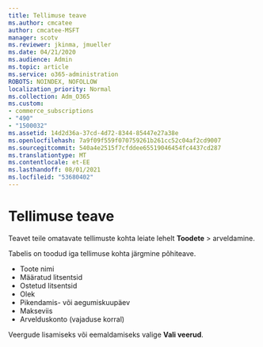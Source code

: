 ```yaml
---
title: Tellimuse teave
ms.author: cmcatee
author: cmcatee-MSFT
manager: scotv
ms.reviewer: jkinma, jmueller
ms.date: 04/21/2020
ms.audience: Admin
ms.topic: article
ms.service: o365-administration
ROBOTS: NOINDEX, NOFOLLOW
localization_priority: Normal
ms.collection: Adm_O365
ms.custom:
- commerce_subscriptions
- "490"
- "1500032"
ms.assetid: 14d2d36a-37cd-4d72-8344-85447e27a38e
ms.openlocfilehash: 7a9f09f559f070759261b261cc52c04af2cd9007
ms.sourcegitcommit: 540a4e2515f7cfddee65519046454fc4437cd287
ms.translationtype: MT
ms.contentlocale: et-EE
ms.lasthandoff: 08/01/2021
ms.locfileid: "53680402"
---
```

# <a name="subscription-information"></a>Tellimuse teave

Teavet teile omatavate tellimuste kohta leiate lehelt **Toodete** \> [](https://go.microsoft.com/fwlink/p/?linkid=842054) arveldamine.
  
Tabelis on toodud iga tellimuse kohta järgmine põhiteave.
  
- Toote nimi
- Määratud litsentsid
- Ostetud litsentsid
- Olek
- Pikendamis- või aegumiskuupäev
- Makseviis
- Arvelduskonto (vajaduse korral)
 
Veergude lisamiseks või eemaldamiseks valige **Vali veerud**.